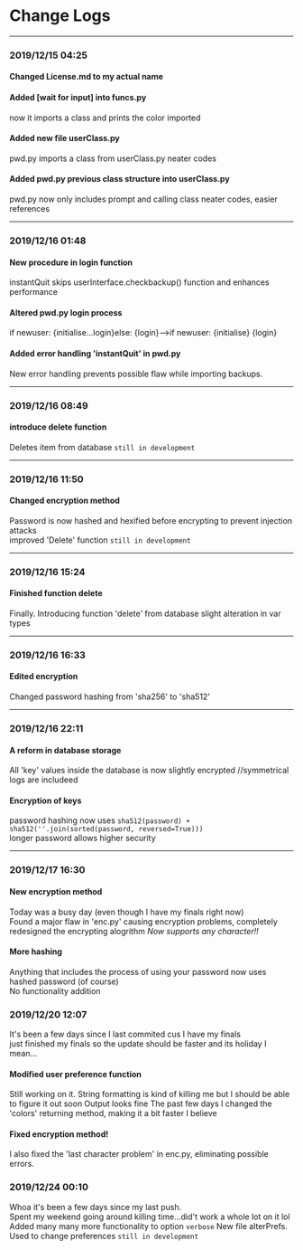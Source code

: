 # Change Logs #
- - - -
### 2019/12/15 04:25 ###
#### Changed License.md to my actual name ####

#### Added [wait for input] into funcs.py  ####
now it imports a class and prints the color imported  

#### Added new file userClass.py ####
pwd.py imports a class from userClass.py
neater codes  

#### Added pwd.py previous class structure into userClass.py ####
pwd.py now only includes prompt and calling class
neater codes, easier references  
- - - -
### 2019/12/16 01:48 ###
#### New procedure in login function ####
instantQuit skips userInterface.checkbackup() function and enhances performance  
#### Altered pwd.py login process ####
if newuser: {initialise...login}else: {login}-->if newuser: {initialise} {login}  
#### Added error handling 'instantQuit' in pwd.py  ####
New error handling prevents possible flaw while importing backups.  
- - - -
### 2019/12/16 08:49 ###
#### introduce delete function ####
Deletes item from database `still in development`
- - - -  
### 2019/12/16 11:50 ###
#### Changed encryption method #### 
Password is now hashed and hexified before encrypting to prevent injection attacks  
improved 'Delete' function `still in development`
- - - -
### 2019/12/16 15:24 ###
#### Finished function delete ####
Finally. Introducing function 'delete' from database
slight alteration in var types
- - - -
### 2019/12/16 16:33 ###
#### Edited encryption ####
Changed password hashing from 'sha256' to 'sha512'
- - - -
### 2019/12/16 22:11 ###
#### A reform in database storage ####
All 'key' values inside the database is now slightly encrypted //symmetrical  
logs are includeed  
#### Encryption of keys
password hashing now uses `sha512(password) + sha512(''.join(sorted(password, reversed=True)))`  
longer password allows higher security  
- - - -
### 2019/12/17 16:30 ###
#### New encryption method ####
Today was a busy day (even though I have my finals right now)  
Found a major flaw in 'enc.py' causing encryption problems, completely redesigned the encrypting alogrithm
_Now supports any character!!_  
#### More hashing ####
Anything that includes the process of using your password now uses hashed password (of course)  
No functionality addition  
### 2019/12/20 12:07 ###
It's been a few days since I last commited cus I have my finals  
just finished my finals so the update should be faster and its holiday I mean...  
#### Modified user preference function ####
Still working on it. String formatting is kind of killing me but I should be able to figure it out soon
Output looks fine
The past few days I changed the 'colors' returning method, making it a bit faster I believe  
#### Fixed encryption method! ####
I also fixed the 'last character problem' in enc.py, eliminating possible errors.
### 2019/12/24 00:10 ###
Whoa it's been a few days since my last push.  
Spent my weekend going around killing time...did't work a whole lot on it lol  
Added many many more functionality to option `verbose` 
New file alterPrefs. Used to change preferences `still in development`  